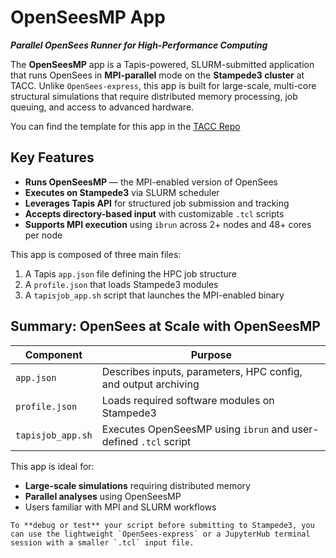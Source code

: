 # OpenSeesMP App

***Parallel OpenSees Runner for High-Performance Computing***

The **OpenSeesMP** app is a Tapis-powered, SLURM-submitted application that runs OpenSees in **MPI-parallel** mode on the **Stampede3 cluster** at TACC. Unlike `OpenSees-express`, this app is built for large-scale, multi-core structural simulations that require distributed memory processing, job queuing, and access to advanced hardware.

You can find the template for this app in the [TACC Repo](https://github.com/TACC/WMA-Tapis-Templates/tree/main/applications/opensees-mp/opensees-mp-s3)

## Key Features

* **Runs OpenSeesMP** — the MPI-enabled version of OpenSees
* **Executes on Stampede3** via SLURM scheduler
* **Leverages Tapis API** for structured job submission and tracking
* **Accepts directory-based input** with customizable `.tcl` scripts
* **Supports MPI execution** using `ibrun` across 2+ nodes and 48+ cores per node

This app is composed of three main files:

1. A Tapis `app.json` file defining the HPC job structure
2. A `profile.json` that loads Stampede3 modules
3. A `tapisjob_app.sh` script that launches the MPI-enabled binary




## Summary: OpenSees at Scale with OpenSeesMP

| Component         | Purpose                                                               |
|------------------|-----------------------------------------------------------------------|
| `app.json`        | Describes inputs, parameters, HPC config, and output archiving        |
| `profile.json`    | Loads required software modules on Stampede3                          |
| `tapisjob_app.sh` | Executes OpenSeesMP using `ibrun` and user-defined `.tcl` script      |

This app is ideal for:

- **Large-scale simulations** requiring distributed memory
- **Parallel analyses** using OpenSeesMP
- Users familiar with MPI and SLURM workflows

```{tip}
To **debug or test** your script before submitting to Stampede3, you can use the lightweight `OpenSees-express` or a JupyterHub terminal session with a smaller `.tcl` input file.
```
